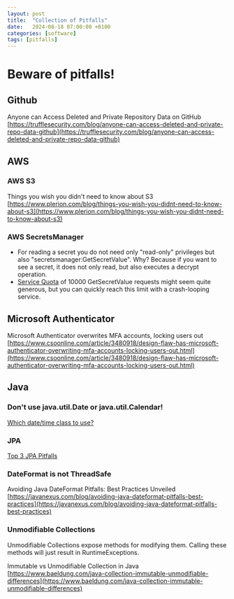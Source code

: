 ```yaml
---
layout: post
title:  "Collection of Pitfalls"
date:   2024-08-18 07:00:00 +0100
categories: [software]
tags: [pitfalls]
---
```


# Beware of pitfalls!

## Github

Anyone can Access Deleted and Private Repository Data on GitHub
[https://trufflesecurity.com/blog/anyone-can-access-deleted-and-private-repo-data-github](https://trufflesecurity.com/blog/anyone-can-access-deleted-and-private-repo-data-github)

## AWS 

### AWS S3

Things you wish you didn't need to know about S3
[https://www.plerion.com/blog/things-you-wish-you-didnt-need-to-know-about-s3](https://www.plerion.com/blog/things-you-wish-you-didnt-need-to-know-about-s3)

### AWS SecretsManager

* For reading a secret you do not need only "read-only" privileges but also "secretsmanager:GetSecretValue". Why? Because if you want to see a secret, it does not only read, but also executes a decrypt operation.
* [Service Quota](https://docs.aws.amazon.com/secretsmanager/latest/userguide/reference_limits.html) of 10000 GetSecretValue requests might seem quite generous, but you can quickly reach this limit with a crash-looping service. 

## Microsoft Authenticator
Microsoft Authenticator overwrites MFA accounts, locking users out
[https://www.csoonline.com/article/3480918/design-flaw-has-microsoft-authenticator-overwriting-mfa-accounts-locking-users-out.html](https://www.csoonline.com/article/3480918/design-flaw-has-microsoft-authenticator-overwriting-mfa-accounts-locking-users-out.html)

## Java

### Don't use java.util.Date or java.util.Calendar!

[Which date/time class to use?](https://joerg-pfruender.github.io/software/java/2020/01/11/DateTime.html)

### JPA 

[Top 3 JPA Pitfalls](https://joerg-pfruender.github.io/software/2021/12/28/jpa-wtf.html)

### DateFormat is not ThreadSafe
Avoiding Java DateFormat Pitfalls: Best Practices Unveiled
[https://javanexus.com/blog/avoiding-java-dateformat-pitfalls-best-practices](https://javanexus.com/blog/avoiding-java-dateformat-pitfalls-best-practices)

### Unmodifiable Collections 
Unmodifiable Collections expose methods for modifying them. Calling these methods will just result in RuntimeExceptions.

Immutable vs Unmodifiable Collection in Java
[https://www.baeldung.com/java-collection-immutable-unmodifiable-differences](https://www.baeldung.com/java-collection-immutable-unmodifiable-differences)